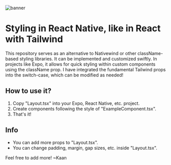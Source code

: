 ![banner](https://github.com/GitHubKaan/className-Styling-React-Native/blob/master/readme_banner.png)

# Styling in React Native, like in React with Tailwind

This repository serves as an alternative to Nativewind or other className-based styling libraries. It can be implemented and customized swiftly. In projects like Expo, it allows for quick styling within custom components using the className prop. I have integrated the fundamental Tailwind props into the switch-case, which can be modified as needed!

## How to use it?
1. Copy "Layout.tsx" into your Expo, React Native, etc. project.
2. Create components following the style of "ExampleComponent.tsx".
3. That's it!

## Info
- You can add more props to "Layout.tsx".
- You can change padding, margin, gap sizes, etc. inside "Layout.tsx".

Feel free to add more!
~Kaan
